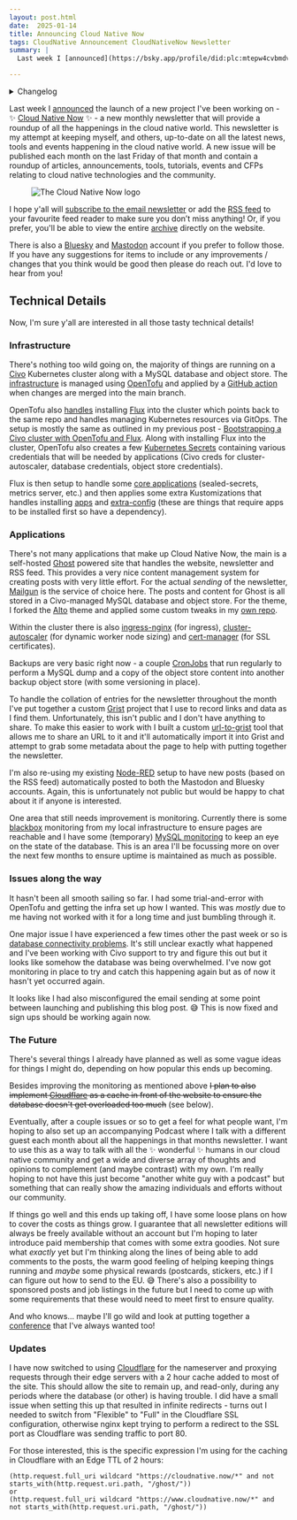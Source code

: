 ```yaml
---
layout: post.html
date:  2025-01-14
title: Announcing Cloud Native Now
tags: CloudNative Announcement CloudNativeNow Newsletter
summary: |
  Last week I [announced](https://bsky.app/profile/did:plc:mtepw4cvbmdvu7zygmm5xbop/post/3lf5iccpxj22u) the launch of a new project I've been working on - [Cloud Native Now](https://cloudnative.now/) - a new monthly newsletter that will provide a roundup of all the happenings in the cloud native world. This newsletter is my attempt at keeping myself, and others, up-to-date on all the latest news, tools and events happening in the cloud native world. A new issue will be published each month on the last Friday of that month and contain a roundup of articles, announcements, tools, tutorials, events and CFPs relating to cloud native technologies and the community.

---
```


<details>
<summary>Changelog</summary>

2025-01-17: Added details about Cloudflare

</details>

Last week I [announced](https://bsky.app/profile/did:plc:mtepw4cvbmdvu7zygmm5xbop/post/3lf5iccpxj22u) the launch of a new project I've been working on - ✨ [Cloud Native Now](https://cloudnative.now/) ✨ - a new monthly newsletter that will provide a roundup of all the happenings in the cloud native world. This newsletter is my attempt at keeping myself, and others, up-to-date on all the latest news, tools and events happening in the cloud native world. A new issue will be published each month on the last Friday of that month and contain a roundup of articles, announcements, tools, tutorials, events and CFPs relating to cloud native technologies and the community.

<figure class="center" markdown="1">

![The Cloud Native Now logo](/images/Cloud_Native_Now_-_Square.jpg)

</figure>

I hope y'all will [subscribe to the email newsletter](https://cloudnative.now/about/#/portal/signup) or add the [RSS feed](https://cloudnative.now/rss/) to your favourite feed reader to make sure you don’t miss anything! Or, if you prefer, you'll be able to view the entire [archive](https://cloudnative.now/archive/) directly on the website.

There is also a [Bluesky](https://bsky.app/profile/cloudnative.now?ref=cloudnative.now) and [Mastodon](https://k8s.social/@CloudNativeNow?ref=cloudnative.now) account if you prefer to follow those. If you have any suggestions for items to include or any improvements / changes that you think would be good then please do reach out. I'd love to hear from you!

## Technical Details

Now, I'm sure y'all are interested in all those tasty technical details!

### Infrastructure

There's nothing too wild going on, the majority of things are running on a [Civo](https://www.civo.com/) Kubernetes cluster along with a MySQL database and object store. The [infrastructure](https://github.com/NamelessPlanet/CloudNativeNow-Gitops/tree/main/infra) is managed using [OpenTofu](https://opentofu.org/) and applied by a [GitHub action](https://github.com/NamelessPlanet/CloudNativeNow-Gitops/blob/main/.github/workflows/opentofu.yaml) when changes are merged into the main branch.

OpenTofu also [handles](https://github.com/NamelessPlanet/CloudNativeNow-Gitops/blob/611eb9c2350bca125e1200f77f2fdd4977cf5386/infra/main.tf#L164-L167) installing [Flux](https://fluxcd.io/) into the cluster which points back to the same repo and handles managing Kubernetes resources via GitOps. The setup is mostly the same as outlined in my previous post - [Bootstrapping a Civo cluster with OpenTofu and Flux](https://marcusnoble.co.uk/2025-01-03-bootstrapping-a-civo-cluster-with-opentofu-and-flux/). Along with installing Flux into the cluster, OpenTofu also creates a few [Kubernetes Secrets](https://github.com/NamelessPlanet/CloudNativeNow-Gitops/blob/611eb9c2350bca125e1200f77f2fdd4977cf5386/infra/main.tf#L169-L213) containing various credentials that will be needed by applications (Civo creds for cluster-autoscaler, database credentials, object store credentials).

Flux is then setup to handle some [core applications](https://github.com/NamelessPlanet/CloudNativeNow-Gitops/blob/611eb9c2350bca125e1200f77f2fdd4977cf5386/flux/kube-system/kustomization.yaml) (sealed-secrets, metrics server, etc.) and then applies some extra Kustomizations that handles installing [apps](https://github.com/NamelessPlanet/CloudNativeNow-Gitops/tree/611eb9c2350bca125e1200f77f2fdd4977cf5386/apps) and [extra-config](https://github.com/NamelessPlanet/CloudNativeNow-Gitops/tree/611eb9c2350bca125e1200f77f2fdd4977cf5386/extra-config) (these are things that require apps to be installed first so have a dependency).

### Applications

There's not many applications that make up Cloud Native Now, the main is a self-hosted [Ghost](https://ghost.org/) powered site that handles the website, newsletter and RSS feed. This provides a very nice content management system for creating posts with very little effort. For the actual _sending_ of the newsletter, [Mailgun](https://www.mailgun.com/) is the service of choice here. The posts and content for Ghost is all stored in a Civo-managed MySQL database and object store. For the theme, I forked the [Alto](https://github.com/TryGhost/Alto) theme and applied some custom tweaks in my [own repo](https://github.com/NamelessPlanet/CloudNativeNow-Theme).

Within the cluster there is also [ingress-nginx](https://github.com/kubernetes/ingress-nginx/) (for ingress), [cluster-autoscaler](https://github.com/kubernetes/autoscaler/tree/master/cluster-autoscaler) (for dynamic worker node sizing) and [cert-manager](https://github.com/cert-manager/cert-manager) (for SSL certificates).

Backups are very basic right now - a couple [CronJobs](https://github.com/NamelessPlanet/CloudNativeNow-Gitops/blob/main/apps/ghost-backup.yaml) that run regularly to perform a MySQL dump and a copy of the object store content into another backup object store (with some versioning in place).

To handle the collation of entries for the newsletter throughout the month I've put together a custom [Grist](https://www.getgrist.com/) project that I use to record links and data as I find them. Unfortunately, this isn't public and I don't have anything to share. To make this easier to work with I built a custom [url-to-grist](https://github.com/NamelessPlanet/url-to-grist) tool that allows me to share an URL to it and it'll automatically import it into Grist and attempt to grab some metadata about the page to help with putting together the newsletter.

I'm also re-using my existing [Node-RED](https://nodered.org/) setup to have new posts (based on the RSS feed) automatically posted to both the Mastodon and Bluesky accounts. Again, this is unfortunately not public but would be happy to chat about it if anyone is interested.

One area that still needs improvement is monitoring. Currently there is some [blackbox](https://github.com/prometheus/blackbox_exporter) monitoring from my local infrastructure to ensure pages are reachable and I have some (temporary) [MySQL monitoring](https://github.com/prometheus/mysqld_exporter) to keep an eye on the state of the database. This is an area I'll be focussing more on over the next few months to ensure uptime is maintained as much as possible.

### Issues along the way

It hasn't been all smooth sailing so far. I had some trial-and-error with OpenTofu and getting the infra set up how I wanted. This was _mostly_ due to me having not worked with it for a long time and just bumbling through it.

One major issue I have experienced a few times other the past week or so is [database connectivity problems](https://bsky.app/profile/cloudnative.now/post/3lfcv22dm722t). It's still unclear exactly what happened and I've been working with Civo support to try and figure this out but it looks like somehow the database was being overwhelmed. I've now got monitoring in place to try and catch this happening again but as of now it hasn't yet occurred again.

It looks like I had also misconfigured the email sending at some point between launching and publishing this blog post. 😅 This is now fixed and sign ups should be working again now.

### The Future

There's several things I already have planned as well as some vague ideas for things I might do, depending on how popular this ends up becoming.

Besides improving the monitoring as mentioned above ~~I plan to also implement [Cloudflare](https://www.cloudflare.com/) as a cache in front of the website to ensure the database doesn't get overloaded too much~~ (see below).

Eventually, after a couple issues or so to get a feel for what people want, I'm hoping to also set up an accompanying Podcast where I talk with a different guest each month about all the happenings in that months newsletter. I want to use this as a way to talk with all the ✨ wonderful ✨ humans in our cloud native community and get a wide and diverse array of thoughts and opinions to complement (and maybe contrast) with my own. I'm really hoping to not have this just become "another white guy with a podcast" but something that can really show the amazing individuals and efforts without our community.

If things go well and this ends up taking off, I have some loose plans on how to cover the costs as things grow. I guarantee that all newsletter editions will always be freely available without an account but I'm hoping to later introduce paid membership that comes with some extra goodies. Not sure what _exactly_ yet but I'm thinking along the lines of being able to add comments to the posts, the warm good feeling of helping keeping things running and _maybe_ some physical rewards (postcards, stickers, etc.) if I can figure out how to send to the EU. 😅 There's also a possibility to sponsored posts and job listings in the future but I need to come up with some requirements that these would need to meet first to ensure quality.

And who knows... maybe I'll go wild and look at putting together a [conference](https://bsky.app/profile/salisburyheavyindustries.com/post/3lf5j56yo5k2w) that I've always wanted too!

### Updates

I have now switched to using [Cloudflare](https://www.cloudflare.com/) for the nameserver and proxying requests through their edge servers with a 2 hour cache added to most of the site. This should allow the site to remain up, and read-only, during any periods where the database (or other) is having trouble. I did have a small issue when setting this up that resulted in infinite redirects - turns out I needed to switch from "Flexible" to "Full" in the Cloudflare SSL configuration, otherwise nginx kept trying to perform a redirect to the SSL port as Cloudflare was sending traffic to port 80.

For those interested, this is the specific expression I'm using for the caching in Cloudflare with an Edge TTL of 2 hours:

```
(http.request.full_uri wildcard "https://cloudnative.now/*" and not starts_with(http.request.uri.path, "/ghost/"))
or
(http.request.full_uri wildcard "https://www.cloudnative.now/*" and not starts_with(http.request.uri.path, "/ghost/"))
```

